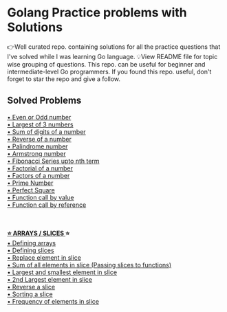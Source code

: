 # Golang Practice problems with Solutions
👉Well curated repo. containing solutions for all the practice questions that I've solved while I was learning Go language. 💡View README file for topic wise grouping of questions. This repo. can be useful for beginner and intermediate-level Go programmers. If you found this repo. useful, don't forget to star the repo and give a follow.

<h2>Solved Problems</h2>
<a href="https://github.com/Viztruth/Golang-Practice-problems-with-Solutions/blob/main/evenoroddnum.go">
    • Even or Odd number
</a><br>
<a href="https://github.com/Viztruth/Golang-Practice-problems-with-Solutions/blob/main/largestof3.go">
    • Largest of 3 numbers
</a><br>
<a href="https://github.com/Viztruth/Golang-Practice-problems-with-Solutions/blob/main/sumofdig.go">
    • Sum of digits of a number
</a><br>
<a href="https://github.com/Viztruth/Golang-Practice-problems-with-Solutions/blob/main/revanum.go">
    • Reverse of a number
</a><br>
<a href="https://github.com/Viztruth/Golang-Practice-problems-with-Solutions/blob/main/palindromenum.go">
    • Palindrome number
</a><br>
<a href="https://github.com/Viztruth/Golang-Practice-problems-with-Solutions/blob/main/armstrongnum.go">
    • Armstrong number
</a><br>
<a href="https://github.com/Viztruth/Golang-Practice-problems-with-Solutions/blob/main/fibonacciseries.go">
    • Fibonacci Series upto nth term
</a><br>
<a href="https://github.com/Viztruth/Golang-Practice-problems-with-Solutions/blob/main/factorial.go">
    • Factorial of a number
</a><br>
<a href="https://github.com/Viztruth/Golang-Practice-problems-with-Solutions/blob/main/factorsofnum.go">
    • Factors of a number
</a><br>
<a href="https://github.com/Viztruth/Golang-Practice-problems-with-Solutions/blob/main/primenum.go">
    • Prime Number
</a><br>
<a href="https://github.com/Viztruth/Golang-Practice-problems-with-Solutions/blob/main/perfectsquare.go">
    • Perfect Square
</a><br>
<a href="https://github.com/Viztruth/Golang-Practice-problems-with-Solutions/blob/main/passbyvalue.go">
    • Function call by value
</a><br>
<a href="https://github.com/Viztruth/Golang-Practice-problems-with-Solutions/blob/main/passbyreference.go">
    • Function call by reference
</a><br><br><br>

<strong><a href="https://blog.devgenius.io/the-difference-between-arrays-and-slices-in-golang-6a7b3781c14a">⭐ ARRAYS / SLICES </a>⭐</strong><br>
<a href="https://github.com/Viztruth/Golang-Practice-problems-with-Solutions/blob/main/arrays.go">
    • Defining arrays
</a><br>
<a href="https://github.com/Viztruth/Golang-Practice-problems-with-Solutions/blob/main/slices.go">
    • Defining slices
</a><br>
<a href="https://github.com/Viztruth/Golang-Practice-problems-with-Solutions/blob/main/repelearray.go">
    • Replace element in slice
</a><br>
<a href="https://github.com/Viztruth/Golang-Practice-problems-with-Solutions/blob/main/sumofalleleslice.go">
    • Sum of all elements in slice (Passing slices to functions)
</a><br>
<a href="https://github.com/Viztruth/Golang-Practice-problems-with-Solutions/blob/main/largsmleleslice.go">
    • Largest and smallest element in slice
</a><br>
<a href="https://github.com/Viztruth/Golang-Practice-problems-with-Solutions/blob/main/2ndlareleslice.go">
    • 2nd Largest element in slice
</a><br>
<a href="https://github.com/Viztruth/Golang-Practice-problems-with-Solutions/blob/main/revslice.go">
    • Reverse a slice
</a><br>
<a href="https://github.com/Viztruth/Golang-Practice-problems-with-Solutions/blob/main/bubblesort.go">
    • Sorting a slice
</a><br>
<a href="https://github.com/Viztruth/Golang-Practice-problems-with-Solutions/blob/main/freqeleslice.go">
    • Frequency of elements in slice
</a><br>
